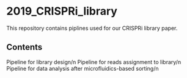 # 2019_CRISPRi_library
This repository contains piplines used for our CRISPRi library paper.

## Contents

Pipeline for library design/n
Pipeline for reads assignment to library/n
Pipeline for data analysis after microfluidics-based sorting/n
